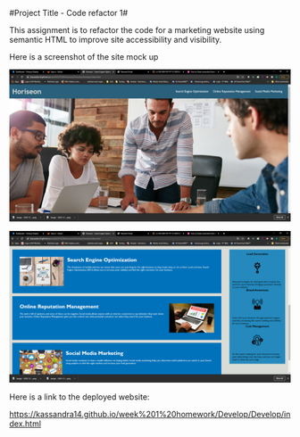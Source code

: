 #Project Title - Code refactor 1#

This assignment is to refactor the code for a marketing website using semantic HTML to improve site accessibility and visibility.

Here is a screenshot of the site mock up

![](2020-12-28-09-23-20.png)

![](2020-12-28-09-23-40.png)



Here is a link to the deployed website:

https://kassandra14.github.io/week%201%20homework/Develop/Develop/index.html